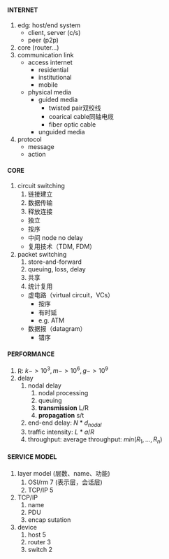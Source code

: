#### INTERNET
1. edg: host/end system
	- client, server (c/s)
	- peer (p2p)
2. core (router...)
3. communication link
	- access internet
		- residential
		- institutional
		- mobile
	- physical media
		- guided media
			- twisted pair双绞线
			- coarical cable同轴电缆
			- fiber optic cable
		- unguided media
4. protocol
	- message
	- action

#### CORE
1. circuit switching
	1. 链接建立
	2. 数据传输
	3. 释放连接
	- 独立
	- 按序
	- 中间 node no delay
	- 复用技术（TDM, FDM）
2. packet switching
	1. store-and-forward
	2. queuing, loss, delay
	3. 共享
	4. 统计复用
	- 虚电路（virtual circuit，VCs）
		- 按序
		- 有时延
		- e.g. ATM
	- 数据报（datagram）
		- 错序

#### PERFORMANCE
1. R: $k -> 10^3, m -> 10^6, g -> 10^9$
2. delay
	1. nodal delay
		1. nodal processing
		2. queuing
		3. **transmission** L/R
		4. **propagation** s/t
	2. end-end delay: $N * d_{nodal}$ 
	3. traffic intensity: $L * a/R$
	4. throughput: average throughput: $min(R_1,...,R_n)$

#### SERVICE MODEL
1. layer model (层数、name、功能)
	1. OSI/rm 7 (表示层，会话层)
	2. TCP/IP 5
2. TCP/IP
	1. name
	2. PDU
	3. encap sutation
3. device
	1. host 5
	2. router 3
	3. switch 2


